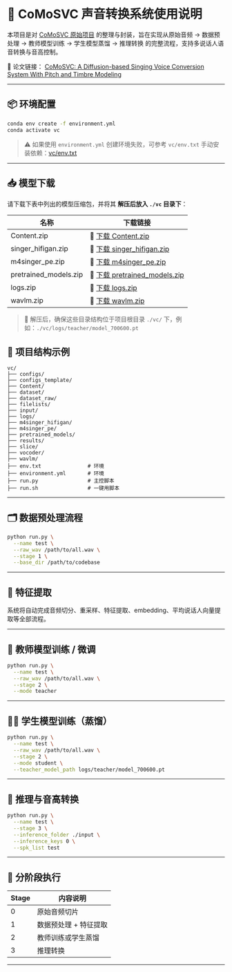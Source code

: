 # 🎤 CoMoSVC 声音转换系统使用说明

本项目是对 [CoMoSVC 原始项目](https://github.com/Grace9994/CoMoSVC/tree/main) 的整理与封装，旨在实现从原始音频 → 数据预处理 → 教师模型训练 → 学生模型蒸馏 → 推理转换 的完整流程，支持多说话人语音转换与音高控制。

📄 论文链接： [CoMoSVC: A Diffusion-based Singing Voice Conversion System With Pitch and Timbre Modeling](https://arxiv.org/abs/2401.01792)


---

## 📦 环境配置


```bash
conda env create -f environment.yml
conda activate vc
```

> ⚠️ 如果使用 `environment.yml` 创建环境失败，可参考 `vc/env.txt` 手动安装依赖：[vc/env.txt](vc/env.txt)


---

## 📥 模型下载

请下载下表中列出的模型压缩包，并将其 **解压后放入 `./vc` 目录下**：

| 名称                  | 下载链接              |
|-----------------------|-----------------------|
| Content.zip           | 🔗 [下载 Content.zip](链接待补充)           |
| singer_hifigan.zip    | 🔗 [下载 singer_hifigan.zip](链接待补充)    |
| m4singer_pe.zip       | 🔗 [下载 m4singer_pe.zip](链接待补充)       |
| pretrained_models.zip | 🔗 [下载 pretrained_models.zip](链接待补充) |
| logs.zip              | 🔗 [下载 logs.zip](链接待补充)              |
| wavlm.zip             | 🔗 [下载 wavlm.zip](链接待补充)             |

> 📂 解压后，确保这些目录结构位于项目根目录 `./vc/` 下，例如：`./vc/logs/teacher/model_700600.pt`



## 📂 项目结构示例

```
vc/
├── configs/
├── configs_template/
├── Content/
├── dataset/
├── dataset_raw/
├── filelists/
├── input/
├── logs/
├── m4singer_hifigan/
├── m4singer_pe/
├── pretrained_models/
├── results/
├── slice/
├── vocoder/
├── wavlm/
├── env.txt               # 环境
├── environment.yml       # 环境
├── run.py                # 主控脚本
├── run.sh                # 一键用脚本
```
---

## 🗂️ 数据预处理流程

```bash
python run.py \
  --name test \
  --raw_wav /path/to/all.wav \
  --stage 1 \
  --base_dir /path/to/codebase
```

---

## 🎼 特征提取

系统将自动完成音频切分、重采样、特征提取、embedding、平均说话人向量提取等全部流程。

---

## 🧠 教师模型训练 / 微调

```bash
python run.py \
  --name test \
  --raw_wav /path/to/all.wav \
  --stage 2 \
  --mode teacher
```

---

## 🧑‍🎓 学生模型训练（蒸馏）

```bash
python run.py \
  --name test \
  --raw_wav /path/to/all.wav \
  --stage 2 \
  --mode student \
  --teacher_model_path logs/teacher/model_700600.pt
```

---

## 🔁 推理与音高转换

```bash
python run.py \
  --name test \
  --stage 3 \
  --inference_folder ./input \
  --inference_keys 0 \
  --spk_list test
```

---

## 🧪 分阶段执行

| Stage | 内容说明             |
|-------|----------------------|
| 0     | 原始音频切片         |
| 1     | 数据预处理 + 特征提取 |
| 2     | 教师训练或学生蒸馏   |
| 3     | 推理转换              |

---


